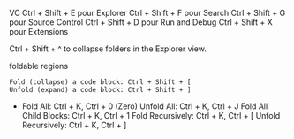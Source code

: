 VC
Ctrl + Shift + E        pour Explorer
Ctrl + Shift + F        pour Search
Ctrl + Shift + G        pour Source Control
Ctrl + Shift + D        pour Run and Debug
Ctrl + Shift + X        pour Extensions
        
Ctrl + Shift + ^        to collapse folders in the Explorer view. 

foldable regions

    Fold (collapse) a code block: Ctrl + Shift + [
    Unfold (expand) a code block: Ctrl + Shift + ]
+    Fold All: Ctrl + K, Ctrl + 0 (Zero)
    Unfold All: Ctrl + K, Ctrl + J
    Fold All Child Blocks: Ctrl + K, Ctrl + 1
    Fold Recursively: Ctrl + K, Ctrl + [
    Unfold Recursively: Ctrl + K, Ctrl + ]

